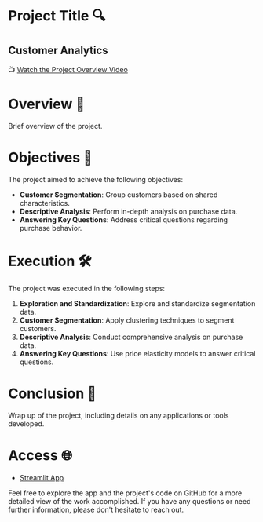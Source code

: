# Project Title 🔍

## **Customer Analytics**

📺 [Watch the Project Overview Video](https://youtu.be/knfnCO0xm20?si=6CrAsKTChZTVVe2V)

# Overview 🚀

Brief overview of the project.

# Objectives 🎯

The project aimed to achieve the following objectives:

- **Customer Segmentation**: Group customers based on shared characteristics.
- **Descriptive Analysis**: Perform in-depth analysis on purchase data.
- **Answering Key Questions**: Address critical questions regarding purchase behavior.

# Execution 🛠️

The project was executed in the following steps:

1. **Exploration and Standardization**: Explore and standardize segmentation data.
2. **Customer Segmentation**: Apply clustering techniques to segment customers.
3. **Descriptive Analysis**: Conduct comprehensive analysis on purchase data.
4. **Answering Key Questions**: Use price elasticity models to answer critical questions.

# Conclusion 📝

Wrap up of the project, including details on any applications or tools developed.

# Access 🌐

- [Streamlit App](https://lnkd.in/gQKJu8N9)

Feel free to explore the app and the project's code on GitHub for a more detailed view of the work accomplished. If you have any questions or need further information, please don't hesitate to reach out.
